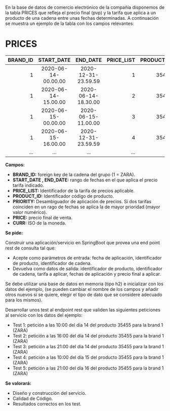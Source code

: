 En la base de datos de comercio electrónico de la compañía disponemos de la tabla PRICES que refleja el precio final (pvp) y la tarifa que aplica a un producto de una cadena entre unas fechas determinadas. A continuación se muestra un ejemplo de la tabla con los campos relevantes:
 
# PRICES


| BRAND_ID |     START_DATE      |      END_DATE       | PRICE_LIST | PRODUCT_ID | PRIORITY |  PRICE |   CURR |
|---------:|:-------------------:|:-------------------:|-----------:|-----------:|---------:|-------:|-------:|
|        1 | 2020-06-14-00.00.00 | 2020-12-31-23.59.59 |          1 |      35455 |        0 |  35.50 |    EUR |
|        1 | 2020-06-14-15.00.00 | 2020-06-14-18.30.00 |          2 |      35455 |        1 |  25.45 |    EUR |
|        1 | 2020-06-15-00.00.00 | 2020-06-15-11.00.00 |          3 |      35455 |        1 |  30.50 |    EUR |
|        1 | 2020-06-15-16.00.00 | 2020-12-31-23.59.59 |          4 |      35455 |        1 |  38.95 |    EUR |
|...|...|...|...|...|...|...|...|

**Campos:** 
 
* **BRAND_ID:** foreign key de la cadena del grupo (1 = ZARA).
* **START_DATE , END_DATE:** rango de fechas en el que aplica el precio tarifa indicado.
* **PRICE_LIST:** Identificador de la tarifa de precios aplicable.
* **PRODUCT_ID:** Identificador código de producto.
* **PRIORITY:** Desambiguador de aplicación de precios. Si dos tarifas coinciden en un rago de fechas se aplica la de mayor prioridad (mayor valor numérico).
* **PRICE:** precio final de venta.
* **CURR:** ISO de la moneda.
 
**Se pide:**
 
Construir una aplicación/servicio en SpringBoot que provea una end point rest de consulta  tal que:
 
- Acepte como parámetros de entrada: fecha de aplicación, identificador de producto, identificador de cadena.
- Devuelva como datos de salida: identificador de producto, identificador de cadena, tarifa a aplicar, fechas de aplicación y precio final a aplicar.
 
Se debe utilizar una base de datos en memoria (tipo h2) e inicializar con los datos del ejemplo, (se pueden cambiar el nombre de los campos y añadir otros nuevos si se quiere, elegir el tipo de dato que se considere adecuado para los mismos).
              
Desarrollar unos test al endpoint rest que  validen las siguientes peticiones al servicio con los datos del ejemplo:
                                                                                       
- Test 1: petición a las 10:00 del día 14 del producto 35455   para la brand 1 (ZARA)
- Test 2: petición a las 16:00 del día 14 del producto 35455   para la brand 1 (ZARA)
- Test 3: petición a las 21:00 del día 14 del producto 35455   para la brand 1 (ZARA)
- Test 4: petición a las 10:00 del día 15 del producto 35455   para la brand 1 (ZARA)
- Test 5: petición a las 21:00 del día 16 del producto 35455   para la brand 1 (ZARA)
 
 
**Se valorará:**
 
* Diseño y construcción del servicio.
* Calidad de Código.
* Resultados correctos en los test.
